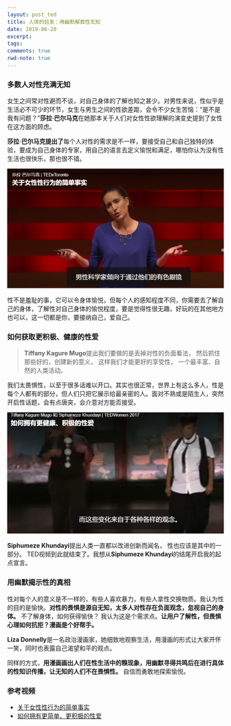 ```yaml
---
layout: post_ted
title: 人体的启发：用幽默解救性无知
date: 2019-06-20
excerpt:
tags: 
comments: true
rwd-note: true
---
```


### 多数人对性充满无知
女生之间常对性避而不谈，对自己身体的了解也知之甚少。对男性来说，性似乎是生活必不可少的环节，女生与男生之间的性欲差距，会令不少女生苦恼：“是不是我有问题？”**莎拉·巴尔马克**在她那本关于人们对女性性欲理解的演变史提到了女性在这方面的顾虑。

**莎拉·巴尔马克提出了**每个人对性的需求是不一样，要接受自己和自己独特的体验，要成为自己身体的专家，用自己的语言去定义愉悦和满足，哪怕你认为没有性生活也很快乐，那也很不错。

![ted15_1](/assets/img/ted15_1.PNG)

性不是羞耻的事，它可以令身体愉悦，但每个人的感知程度不同，你需要去了解自己的身体，了解性对自己身体的愉悦程度，要是觉得性很无趣，好玩的在其他地方也可以，这一切都是你，要接纳自己，爱自己。

### 如何获取更积极、健康的性爱

> **Tiffany Kagure Mugo**提出我们要做的是丢掉对性的负面看法， 然后抓住那些好的，创建新的意义， 这样我们才能更好的享受性， 一个最丰富、自然的人类活动。

我们太畏惧性，以至于很多话难以开口。其实也很正常，世界上有这么多人，性是每个人都有的部分，但人们只把它展示给最亲密的人。面对不熟或是陌生人，突然开启性话题，会有点唐突，会介意对方能否接受。

![ted15_2](/assets/img/ted15_2.PNG)

**Siphumeze Khundayi**提出人类一直都以改进创新而闻名， 性也应该是其中的一部分。 TED视频到此就结束了。我想从**Siphumeze Khundayi**的结尾开启我的起点宣言。

### 用幽默揭示性的真相
性对每个人的意义是不一样的，有些人喜欢暴力，有些人拿性交换物质。我认为性的目的是愉快。**对性的畏惧是源自无知，太多人对性存在负面观念，忽视自己的身体。** 不了解身体，如何获得愉快？
我认为这是个需求点。**让用户了解性，但畏惧心理如何抗拒？漫画是个好帮手。**

**Liza Donnelly**是一名政治漫画家，她细致地观察生活，用漫画的形式让大家开怀一笑，同时也表露自己渴望和平的观点。

同样的方式，**用漫画画出人们在性生活中的糗现象，用幽默寻得共鸣后在进行具体的性知识传播，让无知的人们不在畏惧性。** 自信而勇敢地探索愉悦。

### 参考视频
- [关于女性性行为的简单事实](https://www.ted.com/talks/sarah_barmak_the_uncomplicated_truth_about_women_s_sexuality/transcript?language=zh-cn#t-104322)
- [如何拥有更简单、更积极的性爱](https://www.ted.com/talks/tiffany_kagure_mugo_and_siphumeze_khundayi_how_to_have_a_healthier_positive_relationship_to_sex/transcript?&language=zh-cn#t-41663)